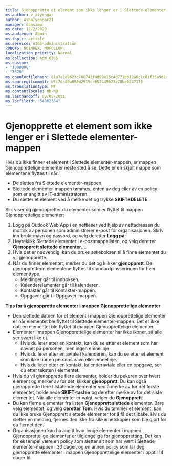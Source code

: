 ```yaml
---
title: Gjenopprette et element som ikke lenger er i Slettede elementer-mappen
ms.author: v-aiyengar
author: AshaIyengar21
manager: dansimp
ms.date: 12/2/2020
ms.audience: Admin
ms.topic: article
ms.service: o365-administration
ROBOTS: NOINDEX, NOFOLLOW
localization_priority: Normal
ms.collection: Adm_O365
ms.custom:
- "1800008"
- "7320"
ms.openlocfilehash: 81a7a2e9623c788743fad99e15c4d771bb12a6c1c81f35a9d2a6a0729ecf8db7
ms.sourcegitcommit: b5f7da89a650d2915dc652449623c78be6247175
ms.translationtype: MT
ms.contentlocale: nb-NO
ms.lasthandoff: 08/05/2021
ms.locfileid: "54062364"
---
```

# <a name="recover-an-item-thats-no-longer-in-your-deleted-items-folder"></a>Gjenopprette et element som ikke lenger er i Slettede elementer-mappen

Hvis du ikke finner et element i Slettede elementer-mappen, er mappen Gjenopprettelige elementer neste sted å se. Dette er en skjult mappe som elementene flyttes til når:
- De slettes fra Slettede elementer-mappen.
- Slettede elementer-mappen tømmes, enten av deg eller av en policy som er angitt av IT-administratoren.
- Du sletter et element ved å merke det og trykke **SKIFT+DELETE**.

Slik viser og gjenoppretter du elementer som er flyttet til mappen Gjenopprettelige elementer:
1. Logg på Outlook Web App i en nettleser ved hjelp av nettadressen du mottok av personen som administrerer e-post for organisasjonen. Skriv inn brukernavn og passord, og velg deretter **Logg på**.
1. Høyreklikk Slettede elementer i e-postmappelisten, og velg deretter **Gjenopprett slettede elementer...**.
1. Hvis det er nødvendig, kan du bruke søkeboksen til å finne elementet du vil gjenopprette.
1. Når du finner elementet, merker du det og klikker **gjenopprett**.
   De gjenopprettede elementene flyttes til standardplasseringen for hver elementtype.
    - Meldinger går til innboksen.
    - Kalenderelementer går til kalenderen.
    - Kontakter går til Kontakter-mappen.
    - Oppgaver går til Oppgaver-mappen.

**Tips for å gjenopprette elementer i mappen Gjenopprettelige elementer**

- Den slettede datoen for et element i mappen Gjenopprettelige elementer er når elementet ble flyttet til Slettede elementer-mappen. Det er ikke datoen elementet ble flyttet til mappen Gjenopprettelige elementer.
- Elementer i mappen Gjenopprettelige elementer har ikke ikoner, så alle ser svært like ut.
    - Hvis du leter etter en kontakt, kan du se etter et element som har navnet på personen, men ingen emnelinje.
    - Hvis du leter etter en avtale i kalenderen, kan du se etter et element som ikke har en persons navn eller emnelinje.
    - Hvis du leter etter en kontakt, kalenderavtale eller en oppgave, ser du etter teksten i elementet.
- Hvis du vil gjenopprette flere elementer, holder du pekeren over hvert element og merker av for det, klikker **gjenopprett**. Du kan også gjenopprette flere tilstøtende elementer ved å merke av for det første elementet, holde nede **SKIFT-tasten** og deretter merke av for det siste elementet. Når alle elementer er valgt, velger du **Gjenopprett**.
- Du kan fjerne elementer fra listen **Gjenopprett slettede** elementer. Bare velg elementet, og velg **deretter Tøm**. Hvis du tømmer et element, kan du ikke bruke Gjenopprett slettede elementer for å få det tilbake. Hvis du sletter en melding, fjernes den ikke fra sikkerhetskopier som ble gjort før du fjernet den.
- Organisasjonen kan ha angitt hvor lenge elementer i mappen Gjenopprettelige elementer er tilgjengelige for gjenoppretting. Det kan for eksempel være en policy som sletter alt som har vært i Slettede elementer-mappen i 30 dager, og en annen policy som lar deg gjenopprette elementer i mappen Gjenopprettelige elementer i opptil 14 dager til.
